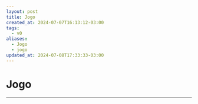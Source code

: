 ```yaml
---
layout: post
title: Jogo
created_at: 2024-07-07T16:13:12-03:00
tags:
  - v0
aliases:
  - Jogo
  - jogo
updated_at: 2024-07-08T17:33:33-03:00
---
```

# Jogo
----

